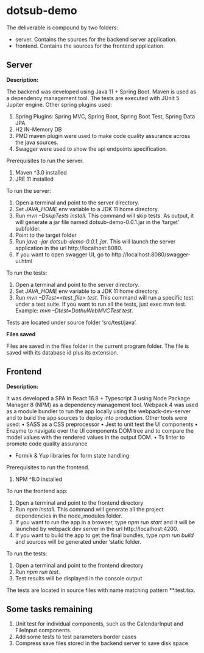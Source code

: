# dotsub-demo
The deliverable is compound by two folders: 
* server. Contains the sources for the backend server application.
* frontend. Contains the sources for the frontend application.

## Server

**Description:**

The backend was developed using Java 11 + Spring Boot. Maven is used as a dependency management tool. The tests are executed with JUnit 5 Jupiter engine. Other spring plugins used:
1. Spring Plugins: Spring MVC, Spring Boot, Spring Boot Test, Spring Data JPA
2. H2 IN-Memory DB
3. PMD maven plugin were used to make code quality assurance across the java sources.
4. Swagger were used to show the api endpoints specification.

Prerequisites to run the server.
1.	Maven ^3.0 installed
2.	JRE 11 installed 

To run the server:
1.	Open a terminal and point to the server directory.
2.	Set *JAVA_HOME* env variable to a JDK 11 home directory.
3.	Run *mvn –DskipTests install*. This command will skip tests. As output, it will generate a jar file named dotsub-demo-0.0.1.jar in the ‘target’ subfolder.
4.	Point to the target folder
5.	Run *java –jar dotsub-demo-0.0.1..jar*. This will launch the server application in the url http://localhost:8080.
6.	If you want to open swagger UI, go to http://localhost:8080/swagger-ui.html

To run the tests:
1.	Open a terminal and point to the server directory.
2.	Set *JAVA_HOME* env variable to a JDK 11 home directory.
3.	Run *mvn –DTest=<test_file>  test*. This command will run a specific test under a test suite. If you want to run all the tests, just exec mvn test. Example: *mvn –Dtest=DothuWebMVCTest test*.

Tests are located under source folder ‘src/test/java’.

**Files saved**

Files are saved in the files folder in the current program folder. The file is saved with its database id plus its extension.


## Frontend

**Description:**

It was developed a SPA in React 16.8 + Typescript 3 using Node Package Manager 8 (NPM) as a dependency management tool. Webpack 4 was used as a module bundler to run the app locally using the webpack-dev-server and to build the app sources to deploy into production. Other tools were used:
•	SASS as a CSS preprocessor
•	Jest to unit test the UI components
•	Enzyme to navigate over the UI components DOM tree and to compare the model values with the rendered values in the output DOM.
•	Ts linter to promote code quality assurance
* Formik & Yup libraries for form state handling

 Prerequisites to run the frontend.
1.	NPM ^8.0 installed

To run the frontend app:
1.	Open a terminal and point to the frontend directory
2.	Run *npm install*. This command will generate all the project dependencies in the node_modules folder.
3.	If you want to run the app in a browser, type *npm run start* and it will be launched by webpack dev server in the url http://localhost:4200.
4.	If you want to build the app to get the final bundles, type *npm run build* and sources will be generated under ‘static folder.

To run the tests:
1.	Open a terminal and point to the frontend directory
2.	Run *npm run test*. 
3.	Test results will be displayed in the console output

The tests are located in source files with name matching pattern **.test.tsx.


## Some tasks remaining
1.	Unit test for individual components, such as the CalendarInput and FileInput components. 
2.	Add some tests to test parameters border cases
3.	Compress save files stored in the backend server to save disk space
